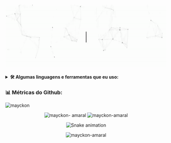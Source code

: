 <p align="center">
  <img height="200em"src="https://github.com/mayckon-amaral/mayckon-amaral/blob/main/assest/header.gif" alt="Oi, eu sou o Mayckon">
</p>

<details>
  <summary><b>🛠️ Algumas linguagens e ferramentas que eu uso:</b></summary>
  <br/>
<p align="left"> <a href="https://www.gnu.org/software/bash/" target="_blank" rel="noreferrer"> <img src="https://www.vectorlogo.zone/logos/gnu_bash/gnu_bash-icon.svg" alt="bash" width="40" height="40"/> </a> <a href="https://www.w3schools.com/cpp/" target="_blank" rel="noreferrer"> <img src="https://raw.githubusercontent.com/devicons/devicon/master/icons/cplusplus/cplusplus-original.svg" alt="cplusplus" width="40" height="40"/> </a> <a href="https://www.w3schools.com/css/" target="_blank" rel="noreferrer"> <img src="https://raw.githubusercontent.com/devicons/devicon/master/icons/css3/css3-original-wordmark.svg" alt="css3" width="40" height="40"/> </a> <a href ="https://www.djangoproject.com/" target="_blank" rel="noreferrer"> <img src="https://cdn.worldvectorlogo.com/logos/django.svg" alt="django" width="40" height="40"/> </a> <a href="https://flask.palletsprojects.com/" target="_blank" rel="noreferrer"> <img src="https://www.vectorlogo.zone/logos/pocoo_flask/pocoo_flask-icon.svg" alt="flask" width="40" height="40"/> </a> <a href="https://git- scm.com/" target="_blank" rel="noreferrer"> <img src="https://www.vectorlogo.zone/logos/git-scm/git-scm-icon.svg" alt="git" width= "40" height="40"/> </a> <a href="https://www.w3.org/html/" target="_blank" rel="noreferrer"> <img src="https://raw.githubusercontent.com/devicons/devicon/master/icons/html5/html5-original-wordmark.svg" alt="html5" width="40" height="40"/> </a> <a href ="https://www.linux.org/" target="_blank" rel="noreferrer"> <img src="https://raw.githubusercontent.com/devicons/devicon/master/icons/linux/linux-original.svg" alt="linux"width="40" height="40"/> </a> <a href="https://www.mongodb.com/" target="_blank" rel="noreferrer"> <img src="https://raw.githubusercontent.com/devicons/devicon/master/icons/mongodb/mongodb-original-wordmark.svg" alt="mongodb" width="40" height="40"/> </a> <a href ="https://www.mysql.com/" target="_blank" rel="noreferrer"> <img src="https://raw.githubusercontent.com/devicons/devicon/master/icons/mysql/mysql-original-wordmark.svg" alt="mysql" width="40" height="40"/> </a> <a href="https://www.nginx.com" target="_blank" rel= "noreferrer"> <img src="https://raw.githubusercontent.com/devicons/devicon/master/icons/nginx/nginx-original.svg" alt="nginx" width="40" height="40"/> </a> <a href="https://pandas.pydata.org/" target="_blank" rel="noreferrer"> <img src="https://raw.githubusercontent.com/devicons/devicon /2ae2a900d2f041da66e950e4d48052658d850630/icons/pandas/pandas-original.svg" alt="pandas" width="40" height="40"/> </a> <a href="https://www.python.org" target ="_blank" rel="noreferrer"> <img src="https://raw.githubusercontent.com/devicons/devicon/master/icons/python/python-original.svg"alt="python" width="40" height="40"/> </a> <a href="https://www.qt.io/" target="_blank" rel="noreferrer"> <img src="https://upload.wikimedia.org/wikipedia/commons/0/0b/Qt_logo_2016.svg" alt="qt" width="40" height="40"/> </a> <a href= "https://scikit-learn.org/" target="_blank" rel="noreferrer"> <img src="https://upload.wikimedia.org/wikipedia/commons/0/05/Scikit_learn_logo_small.svg" alt="scikit_learn" width="40" height="40"/> </a> <a href="https://www.selenium.dev" target="_blank" rel="noreferrer"><img src="https://raw.githubusercontent.com/detain/svg-logos/780f25886640cef088af994181646db2f6b1a3f8/svg/selenium-logo.svg" alt="selenium" width="40" height="40"/> </ a> <a href="https://www.sqlite.org/" target="_blank" rel="noreferrer"> <img src="https://www.vectorlogo.zone/logos/sqlite/sqlite-icon.svg" alt="sqlite" width="40" height="40"/> </a> <a href="https://www.tensorflow.org" target="_blank" rel="noreferrer" > <img src="https://www.vectorlogo.zone/logos/tensorflow/tensorflow-icon.svg" alt="tensorflow" width="40" height="40"/> </a> </p>
</details>

<h3 align="left"> 📊 Métricas do Github: </h3>
<p align="left"> <img src="https://komarev.com/ghpvc/?username=mayckon-amaral&label=Profile%20views&color=0e75b6&style=flat" alt="mayckon" /> </p>

<div align="center">
<img height="170em" src="https://github-readme-stats.vercel.app/api/top-langs?username=mayckon-amaral&show_icons=true&layout=compact&langs_count=16&theme=dark" alt="mayckon- amaral" />
<img height="170em" src="https://github-readme-stats.vercel.app/api?username=mayckon-amaral&show_icons=true&theme=dark&include_all_commits=true&count_private=true" alt ="mayckon-amaral" />
 </div>

<div align="center">

  ![Snake animation](https://github.com/mayckon-amaral/mayckon-amaral/blob/output/github-contribution-grid-snake.svg)
  
</div>

<div align="center">
<img height="160em" src="https://github-readme-streak-stats.herokuapp.com/?user=mayckon-amaral&la" alt= "mayckon-amaral" />
</div>

